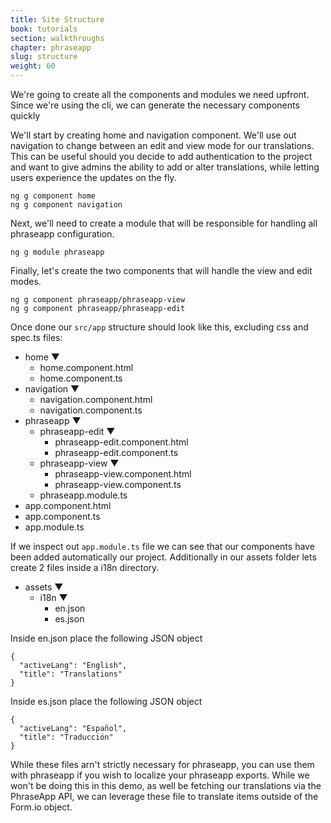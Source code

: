 ```yaml
---
title: Site Structure
book: tutorials
section: walkthroughs
chapter: phraseapp
slug: structure
weight: 60
---
```

We're going to create all the components and modules we need upfront. Since we're using the cli, we can generate
the necessary components quickly

We'll start by creating home and navigation component. We'll use out navigation to change between an edit and view mode for our translations. 
This can be useful should you decide to add authentication to the project and want to give admins the ability to add or
alter translations, while letting users experience the updates on the fly. 

```
ng g component home
ng g component navigation
```

Next, we'll need to create a module that will be responsible for handling all phraseapp configuration. 
 
```
ng g module phraseapp
```

Finally, let's create the two components that will handle the view and edit modes. 
 
```
ng g component phraseapp/phraseapp-view
ng g component phraseapp/phraseapp-edit
```

Once done our `src/app` structure should look like this, excluding css and spec.ts files:

  * home ▼
    * home.component.html
    * home.component.ts
  * navigation ▼
    * navigation.component.html
    * navigation.component.ts
  * phraseapp ▼
    * phraseapp-edit ▼
      * phraseapp-edit.component.html
      * phraseapp-edit.component.ts
    * phraseapp-view ▼
      * phraseapp-view.component.html
      * phraseapp-view.component.ts
    * phraseapp.module.ts
  * app.component.html
  * app.component.ts
  * app.module.ts
  
If we inspect out `app.module.ts` file we can see that our components have been added automatically our project. 
Additionally in our assets folder lets create 2 files inside a i18n directory.  

  * assets ▼
    * i18n ▼
      * en.json
      * es.json

Inside en.json place the following JSON object

```
{
  "activeLang": "English",
  "title": "Translations"
}
```

Inside es.json place the following JSON object

```
{
  "activeLang": "Español",
  "title": "Traducción"
}
```

While these files arn't strictly necessary for phraseapp, you can use them with phraseapp if you wish to localize your
phraseapp exports. While we won't be doing this in this demo, as well be fetching our translations via the PhraseApp API,
we can leverage these file to translate items outside of the Form.io object.  